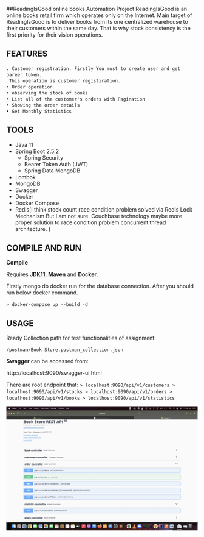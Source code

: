 ##ReadingIsGood online books Automation Project
ReadingIsGood is an online books retail firm which operates only on the Internet. Main target of ReadingIsGood is to
deliver books from its one centralized warehouse to their customers within the same day. That is why stock consistency
is the first priority for their vision operations.

## FEATURES
    . Customer registration. Firstly You must to create user and get bareer token. 
     This operation is customer registiration. 
    • Order operation
    • observing the stock of books
    • List all of the customer's orders with Pagination
    • Showing the order details
    • Get Monthly Statistics  

## TOOLS
- Java 11
- Spring Boot 2.5.2
    - Spring Security
    - Bearer Token Auth (JWT)
    - Spring Data MongoDB
- Lombok
- MongoDB
- Swagger
- Docker
- Docker Compose
- Redis(I think stock count race condition problem solved via Redis Lock Mechanism But I am not sure.
Couchbase technology maybe more proper solution to race condition problem concurrent thread architecture. )

## COMPILE AND RUN

**Compile**

Requires **JDK11**, **Maven** and **Docker**.

Firstly mongo db docker run for the database connection. After you should run below docker command.

    > docker-compose up --build -d

## USAGE

Ready Collection path for test functionalities of assignment: 

    /postman/Book Store.postman_collection.json


**Swagger** can be accessed from:

http://localhost:9090/swagger-ui.html

There are root endpoint that:
   ` > localhost:9090/api/v1/customers
    > localhost:9090/api/v1/stocks
    > localhost:9090/api/v1/orders
    > localhost:9090/api/v1/books
    > localhost:9090/api/v1/statistics
`

![img.png](img.png)
